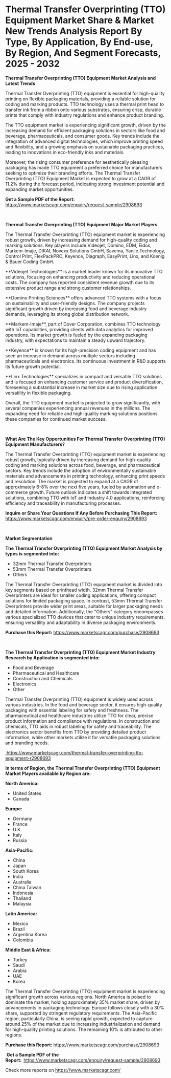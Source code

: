 <p><h1>Thermal Transfer Overprinting (TTO) Equipment Market Share & Market New Trends Analysis Report By Type, By Application, By End-use, By Region, And Segment Forecasts, 2025 - 2032</h1></p><p><strong>Thermal Transfer Overprinting (TTO) Equipment Market Analysis and Latest Trends</strong></p>
<p><p>Thermal Transfer Overprinting (TTO) equipment is essential for high-quality printing on flexible packaging materials, providing a reliable solution for coding and marking products. TTO technology uses a thermal print head to transfer ink from a ribbon onto various substrates, ensuring crisp, durable prints that comply with industry regulations and enhance product branding. </p><p>The TTO equipment market is experiencing significant growth, driven by the increasing demand for efficient packaging solutions in sectors like food and beverage, pharmaceuticals, and consumer goods. Key trends include the integration of advanced digital technologies, which improve printing speed and flexibility, and a growing emphasis on sustainable packaging practices, leading to innovations in eco-friendly inks and materials. </p><p>Moreover, the rising consumer preference for aesthetically pleasing packaging has made TTO equipment a preferred choice for manufacturers seeking to optimize their branding efforts. The Thermal Transfer Overprinting (TTO) Equipment Market is expected to grow at a CAGR of 11.2% during the forecast period, indicating strong investment potential and expanding market opportunities.</p></p>
<p><strong>Get a Sample PDF of the Report:&nbsp;</strong> <a href="https://www.marketscagr.com/enquiry/request-sample/2908693?utm_campaign=2998&utm_medium=2&utm_source=Github&utm_content=ia&utm_term=12032025&utm_id=thermal-transfer-overprinting-tto-equipment">https://www.marketscagr.com/enquiry/request-sample/2908693</a></p>
<p>&nbsp;</p>
<p><strong>Thermal Transfer Overprinting (TTO) Equipment Major Market Players</strong></p>
<p><p>The Thermal Transfer Overprinting (TTO) equipment market is experiencing robust growth, driven by increasing demand for high-quality coding and marking solutions. Key players include Videojet, Domino, EDM, Eidos, Markem-Imaje, DIKAI, Novexx Solutions GmbH, Savema, Yanjie Technology, Control Print, FlexPackPRO, Keyence, Diagraph, EasyPrint, Linx, and Koenig & Bauer Coding GmbH.</p><p>**Videojet Technologies** is a market leader known for its innovative TTO solutions, focusing on enhancing productivity and reducing operational costs. The company has reported consistent revenue growth due to its extensive product range and strong customer relationships. </p><p>**Domino Printing Sciences** offers advanced TTO systems with a focus on sustainability and user-friendly designs. The company projects significant growth driven by increasing food and beverage industry demands, leveraging its strong global distribution network. </p><p>**Markem-Imaje**, part of Dover Corporation, combines TTO technology with IoT capabilities, providing clients with data analytics for improved operations. Its market growth is fueled by the expanding packaging industry, with expectations to maintain a steady upward trajectory.</p><p>**Keyence** is known for its high-precision coding equipment and has seen an increase in demand across multiple sectors including pharmaceuticals and electronics. Its continuous investment in R&D supports its future growth potential.</p><p>**Linx Technologies** specializes in compact and versatile TTO solutions and is focused on enhancing customer service and product diversification, foreseeing a substantial increase in market size due to rising application versatility in flexible packaging.</p><p>Overall, the TTO equipment market is projected to grow significantly, with several companies experiencing annual revenues in the millions. The expanding need for reliable and high-quality marking solutions positions these companies for continued market success.</p></p>
<p>&nbsp;</p>
<p><strong>What Are The Key Opportunities For Thermal Transfer Overprinting (TTO) Equipment Manufacturers?</strong></p>
<p><p>The Thermal Transfer Overprinting (TTO) equipment market is experiencing robust growth, typically driven by increasing demand for high-quality coding and marking solutions across food, beverage, and pharmaceutical sectors. Key trends include the adoption of environmentally sustainable materials and advancements in printing technology, enhancing print speeds and resolution. The market is projected to expand at a CAGR of approximately 6-8% over the next five years, fueled by automation and e-commerce growth. Future outlook indicates a shift towards integrated solutions, combining TTO with IoT and Industry 4.0 applications, reinforcing efficiency and traceability in manufacturing processes.</p></p>
<p><strong>Inquire or Share Your Questions If Any Before Purchasing This Report:</strong> <a href="https://www.marketscagr.com/enquiry/pre-order-enquiry/2908693?utm_campaign=2998&utm_medium=2&utm_source=Github&utm_content=ia&utm_term=12032025&utm_id=thermal-transfer-overprinting-tto-equipment">https://www.marketscagr.com/enquiry/pre-order-enquiry/2908693</a></p>
<p>&nbsp;</p>
<p><strong>Market Segmentation</strong></p>
<p><strong>The Thermal Transfer Overprinting (TTO) Equipment Market Analysis by types is segmented into:</strong></p>
<p><ul><li>32mm Thermal Transfer Overprinters</li><li>53mm Thermal Transfer Overprinters</li><li>Others</li></ul></p>
<p><p>The Thermal Transfer Overprinting (TTO) equipment market is divided into key segments based on printhead width. 32mm Thermal Transfer Overprinters are ideal for smaller coding applications, offering compact solutions for limited packaging space. In contrast, 53mm Thermal Transfer Overprinters provide wider print areas, suitable for larger packaging needs and detailed information. Additionally, the "Others" category encompasses various specialized TTO devices that cater to unique industry requirements, ensuring versatility and adaptability in diverse packaging environments.</p></p>
<p><strong>Purchase this Report:&nbsp;</strong><a href="https://www.marketscagr.com/purchase/2908693?utm_campaign=2998&utm_medium=2&utm_source=Github&utm_content=ia&utm_term=12032025&utm_id=thermal-transfer-overprinting-tto-equipment">https://www.marketscagr.com/purchase/2908693</a></p>
<p>&nbsp;</p>
<p><strong>The Thermal Transfer Overprinting (TTO) Equipment Market Industry Research by Application is segmented into:</strong></p>
<p><ul><li>Food and Beverage</li><li>Pharmaceutical and Healthcare</li><li>Construction and Chemicals</li><li>Electronics</li><li>Other</li></ul></p>
<p><p>Thermal Transfer Overprinting (TTO) equipment is widely used across various industries. In the food and beverage sector, it ensures high-quality packaging with essential labeling for safety and freshness. The pharmaceutical and healthcare industries utilize TTO for clear, precise product information and compliance with regulations. In construction and chemicals, TTO aids in robust labeling for safety and traceability. The electronics sector benefits from TTO by providing detailed product information, while other markets utilize it for versatile packaging solutions and branding needs.</p></p>
<p><a href="https://www.marketscagr.com/thermal-transfer-overprinting-tto-equipment-r2908693?utm_campaign=2998&utm_medium=2&utm_source=Github&utm_content=ia&utm_term=12032025&utm_id=thermal-transfer-overprinting-tto-equipment">&nbsp;https://www.marketscagr.com/thermal-transfer-overprinting-tto-equipment-r2908693</a></p>
<p><strong>In terms of Region, the Thermal Transfer Overprinting (TTO) Equipment Market Players available by Region are:</strong></p>
<p>
    <p> <strong> North America: </strong>
        <ul>
            <li>United States</li>
            <li>Canada</li>
        </ul>
        </p> 
    <p> <strong> Europe: </strong>
        <ul>
            <li>Germany</li>
            <li>France</li>
            <li>U.K.</li>
            <li>Italy</li>
            <li>Russia</li>
        </ul>
        </p> 
    <p> <strong> Asia-Pacific: </strong>
        <ul>
            <li>China</li>
            <li>Japan</li>
            <li>South Korea</li>
            <li>India</li>
            <li>Australia</li>
            <li>China Taiwan</li>
            <li>Indonesia</li>
            <li>Thailand</li>
            <li>Malaysia</li>
        </ul>
        </p> 
    <p> <strong> Latin America: </strong>
        <ul>
            <li>Mexico</li>
            <li>Brazil</li>
            <li>Argentina Korea</li>
            <li>Colombia</li>
        </ul>
        </p> 
    <p> <strong> Middle East & Africa: </strong>
        <ul>
            <li>Turkey</li>
            <li>Saudi</li>
            <li>Arabia</li>
            <li>UAE</li>
            <li>Korea</li>
        </ul>
    </p>
    </p>
<p><p>The Thermal Transfer Overprinting (TTO) equipment market is experiencing significant growth across various regions. North America is poised to dominate the market, holding approximately 35% market share, driven by advancements in packaging technology. Europe follows closely with a 30% share, supported by stringent regulatory requirements. The Asia-Pacific region, particularly China, is seeing rapid growth, expected to capture around 25% of the market due to increasing industrialization and demand for high-quality printing solutions. The remaining 10% is attributed to other regions.</p></p>
<p><strong>Purchase this Report: </strong><a href="https://www.marketscagr.com/purchase/2908693?utm_campaign=2998&utm_medium=2&utm_source=Github&utm_content=ia&utm_term=12032025&utm_id=thermal-transfer-overprinting-tto-equipment">https://www.marketscagr.com/purchase/2908693</a></p>
<p>&nbsp;<strong>Get a Sample PDF of the Report:&nbsp;&nbsp;</strong><a href="https://www.marketscagr.com/enquiry/request-sample/2908693?utm_campaign=2998&utm_medium=2&utm_source=Github&utm_content=ia&utm_term=12032025&utm_id=thermal-transfer-overprinting-tto-equipment">https://www.marketscagr.com/enquiry/request-sample/2908693</a></p>
<p><strong></strong></p>
<p>Check more reports on <a href="https://www.marketscagr.com/?utm_campaign=2998&utm_medium=2&utm_source=Github&utm_content=ia&utm_term=12032025&utm_id=thermal-transfer-overprinting-tto-equipment">https://www.marketscagr.com/</a></p>